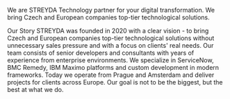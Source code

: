 We are STREYDA
Technology partner for your digital transformation. We bring Czech and European companies top-tier technological solutions.

Our Story
STREYDA was founded in 2020 with a clear vision - to bring Czech and European companies top-tier technological solutions without unnecessary sales pressure and with a focus on clients' real needs.
Our team consists of senior developers and consultants with years of experience from enterprise environments. We specialize in ServiceNow, BMC Remedy, IBM Maximo platforms and custom development in modern frameworks.
Today we operate from Prague and Amsterdam and deliver projects for clients across Europe. Our goal is not to be the biggest, but the best at what we do.
